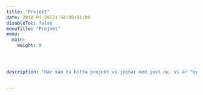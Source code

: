 ```yaml
---
title: "Projekt"
date: 2018-01-28T21:58:09+01:00
disableToc: false
menuTitle: "Projekt"
menu:
  main:
    weight: 9




description: "Här kan du hitta projekt vi jobbar med just nu. Vi är “open by default” och alla utvecklingsprojekt kan du som individ eller företag hjälpa till att utveckla eller ge oss synpunkter på."


---
```




